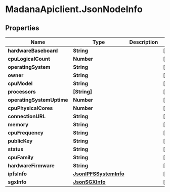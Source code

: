 # MadanaApiclient.JsonNodeInfo

## Properties

Name | Type | Description | Notes
------------ | ------------- | ------------- | -------------
**hardwareBaseboard** | **String** |  | [optional] 
**cpuLogicalCount** | **Number** |  | [optional] 
**operatingSystem** | **String** |  | [optional] 
**owner** | **String** |  | [optional] 
**cpuModel** | **String** |  | [optional] 
**processors** | **[String]** |  | [optional] 
**operatingSystemUptime** | **Number** |  | [optional] 
**cpuPhysicalCores** | **Number** |  | [optional] 
**connectionURL** | **String** |  | [optional] 
**memory** | **String** |  | [optional] 
**cpuFrequency** | **String** |  | [optional] 
**publicKey** | **String** |  | [optional] 
**status** | **String** |  | [optional] 
**cpuFamily** | **String** |  | [optional] 
**hardwareFirmware** | **String** |  | [optional] 
**ipfsInfo** | [**JsonIPFSSystemInfo**](JsonIPFSSystemInfo.md) |  | [optional] 
**sgxInfo** | [**JsonSGXInfo**](JsonSGXInfo.md) |  | [optional] 


